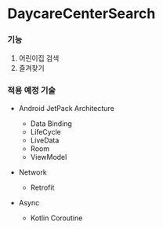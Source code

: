# DaycareCenterSearch

### 기능
1. 어린이집 검색
2. 즐겨찾기

### 적용 예정 기술
- Android JetPack Architecture
  - Data Binding
  - LifeCycle
  - LiveData
  - Room
  - ViewModel
  
- Network
  - Retrofit
  
- Async
  - Kotlin Coroutine
